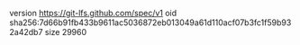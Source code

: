 version https://git-lfs.github.com/spec/v1
oid sha256:7d66b91fb433b9611ac5036872eb013049a61d110acf07b3fc1f59b932a42db7
size 29960
